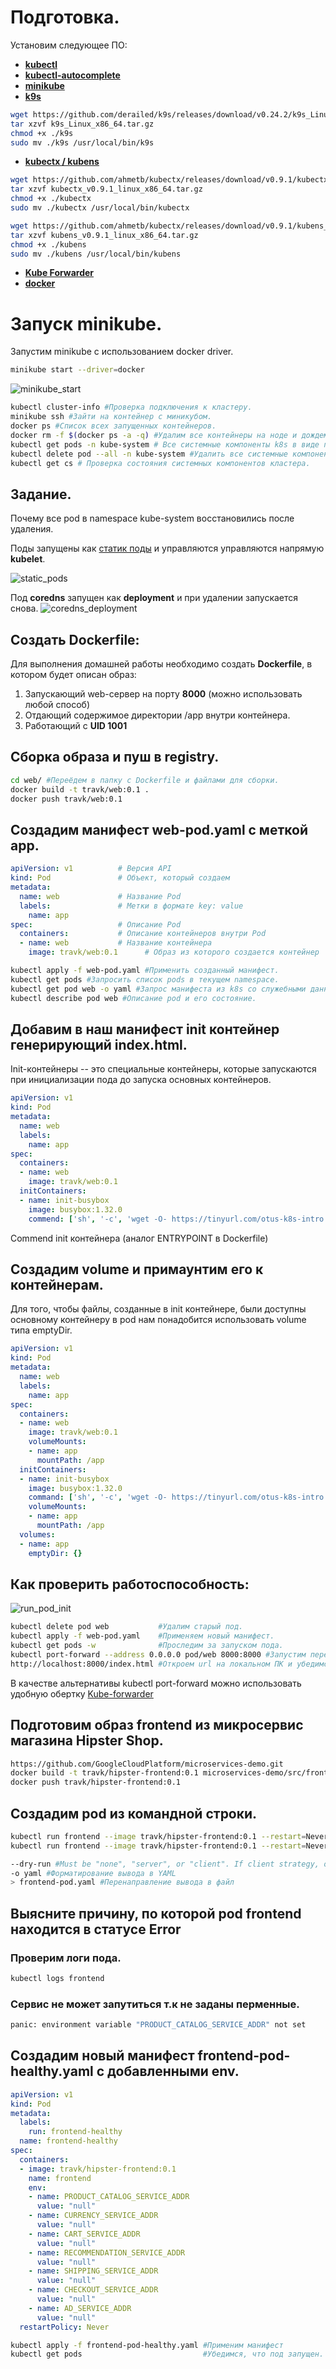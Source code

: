 # Подготовка.
Установим следующее ПО:
* [**kubectl**](https://kubernetes.io/docs/tasks/tools/install-kubectl/)
* [**kubectl-autocomplete**](https://kubernetes.io/docs/reference/kubectl/cheatsheet/#kubectl-autocomplete)
* [**minikube**](https://kubernetes.io/docs/tasks/tools/install-minikube/)
* [**k9s**](https://github.com/derailed/k9s)
```bash
wget https://github.com/derailed/k9s/releases/download/v0.24.2/k9s_Linux_x86_64.tar.gz
tar xzvf k9s_Linux_x86_64.tar.gz
chmod +x ./k9s
sudo mv ./k9s /usr/local/bin/k9s
 ```
* [**kubectx / kubens**](https://github.com/ahmetb/kubectx)
```bash
wget https://github.com/ahmetb/kubectx/releases/download/v0.9.1/kubectx_v0.9.1_linux_x86_64.tar.gz
tar xzvf kubectx_v0.9.1_linux_x86_64.tar.gz
chmod +x ./kubectx
sudo mv ./kubectx /usr/local/bin/kubectx

wget https://github.com/ahmetb/kubectx/releases/download/v0.9.1/kubens_v0.9.1_linux_x86_64.tar.gz
tar xzvf kubens_v0.9.1_linux_x86_64.tar.gz
chmod +x ./kubens
sudo mv ./kubens /usr/local/bin/kubens
```
* [**Kube Forwarder**](https://kube-forwarder.pixelpoint.io/)
* [**docker**](https://docs.docker.com/get-docker/)

# Запуск minikube.
Запустим minikube с использованием docker driver.
```bash
minikube start --driver=docker
```
![minikube_start](https://github.com/1Psy/k8s_platform/blob/main/img/k8s_intro/minikube_start.png)


```bash
kubectl cluster-info #Проверка подключения к кластеру.
minikube ssh #Зайти на контейнер с миникубом.
docker ps #Список всех запущенных контейнеров.
docker rm -f $(docker ps -a -q) #Удалим все контейнеры на ноде и дождемся их восстановления..
kubectl get pods -n kube-system # Все системные компоненты k8s в виде подов.
kubectl delete pod --all -n kube-system #Удалить все системные компоненты k8s и дождаться их восстановления.
kubectl get cs # Проверка состояния системных компонентов кластера.
```

## Задание.
Почему все pod в namespace kube-system восстановились после удаления.

Поды запущены как [статик поды](https://kubernetes.io/docs/tasks/configure-pod-container/static-pod/) и управляются управляются напрямую **kubelet**.

![static_pods](https://github.com/1Psy/k8s_platform/blob/main/img/k8s_intro/static_pods.png)

Под **coredns** запущен как **deployment** и при удалении запускается снова.
![coredns_deployment](https://github.com/1Psy/k8s_platform/blob/main/img/k8s_intro/coredns_deployment.png)


## Создать Dockerfile:
Для выполнения домашней работы необходимо создать **Dockerfile**, в котором будет описан образ:
1. Запускающий web-сервер на порту **8000** (можно использовать любой способ)
2. Отдающий содержимое директории /app внутри контейнера.
3. Работающий с **UID 1001**

## Сборка образа и пуш в registry.
```bash
cd web/ #Переёдем в папку с Dockerfile и файлами для сборки.
docker build -t travk/web:0.1 .
docker push travk/web:0.1
```
## Создадим манифест web-pod.yaml с меткой app.
``` yaml
apiVersion: v1          # Версия API    
kind: Pod               # Объект, который создаем
metadata:              
  name: web             # Название Pod     
  labels:               # Метки в формате key: value
    name: app
spec:                   # Описание Pod
  containers:           # Описание контейнеров внутри Pod
  - name: web           # Название контейнера
    image: travk/web:0.1      # Образ из которого создается контейнер
```

```bash
kubectl apply -f web-pod.yaml #Применить созданный манифест.
kubectl get pods #Запросить список pods в текущем namespace.
kubectl get pod web -o yaml #Запрос манифеста из k8s со служебными данными.
kubectl describe pod web #Описание pod и его состояние.
```
## Добавим в наш манифест init контейнер генерирующий index.html.
Init-контейнеры -- это специальные контейнеры, которые запускаются при инициализации пода до запуска основных контейнеров.

``` yaml
apiVersion: v1 
kind: Pod     
metadata:    
  name: web    
  labels:
    name: app
spec:
  containers:
  - name: web
    image: travk/web:0.1
  initContainers:
  - name: init-busybox
    image: busybox:1.32.0
    commend: ['sh', '-c', 'wget -O- https://tinyurl.com/otus-k8s-intro | sh']
```
Commend init контейнера (аналог ENTRYPOINT в Dockerfile)

## Создадим volume и примаунтим его к контейнерам.
Для того, чтобы файлы, созданные в init контейнере, были доступны основному контейнеру в pod нам понадобится использовать volume типа emptyDir.

``` yaml
apiVersion: v1 
kind: Pod     
metadata:    
  name: web    
  labels:
    name: app
spec:
  containers:
  - name: web
    image: travk/web:0.1 
    volumeMounts:
    - name: app
      mountPath: /app
  initContainers:
  - name: init-busybox
    image: busybox:1.32.0
    command: ['sh', '-c', 'wget -O- https://tinyurl.com/otus-k8s-intro | sh'] #Command аналог ENTRYPOINT в Dockerfile.
    volumeMounts:
    - name: app
      mountPath: /app
  volumes:
  - name: app
    emptyDir: {}
```

## Как проверить работоспособность:

![run_pod_init](https://github.com/1Psy/k8s_platform/blob/main/img/k8s_intro/run_pod_init.png)

```bash
kubectl delete pod web           #Удалим старый под.
kubectl apply -f web-pod.yaml    #Применяем новый манифест.
kubectl get pods -w              #Проследим за запуском пода.
kubectl port-forward --address 0.0.0.0 pod/web 8000:8000 #Запустим перенаправление портов из кластера на локальны ПК/
http://localhost:8000/index.html #Откроем url на локальном ПК и убедимся что сгенерированная init контейнером страница доступана.
```
В качестве альтернативы kubectl port-forward можно использовать удобную обертку [Kube-forwarder](https://kube-forwarderpixelpoint.io)


## Подготовим образ frontend из микросервис магазина Hipster Shop.
```bash
https://github.com/GoogleCloudPlatform/microservices-demo.git                #Склонируем репозиторий.
docker build -t travk/hipster-frontend:0.1 microservices-demo/src/frontend/  #Соберем сервис frontend.
docker push travk/hipster-frontend:0.1                                       #Запушим образ в docker hub.
```
## Создадим pod из командной строки.
```bash
kubectl run frontend --image travk/hipster-frontend:0.1 --restart=Never
kubectl run frontend --image travk/hipster-frontend:0.1 --restart=Never --dry-run=server -o yaml > frontend-pod.yaml

--dry-run #Must be "none", "server", or "client". If client strategy, only print the object that would be sent, without sending it. If server strategy, submit server-side request without persisting the resource.
-o yaml #Форматирование вывода в YAML
> frontend-pod.yaml #Перенаправление вывода в файл
```
## Выясните причину, по которой pod frontend находится в статусе Error
###  Проверим логи пода.
```bash
kubectl logs frontend
```
### Cервис не может запутиться т.к не заданы перменные.
```bash
panic: environment variable "PRODUCT_CATALOG_SERVICE_ADDR" not set
```
## Создадим новый манифест frontend-pod-healthy.yaml с добавленными env.
``` yaml
apiVersion: v1
kind: Pod
metadata:
  labels:
    run: frontend-healthy
  name: frontend-healthy
spec:
  containers:
  - image: travk/hipster-frontend:0.1
    name: frontend
    env:
    - name: PRODUCT_CATALOG_SERVICE_ADDR
      value: "null"
    - name: CURRENCY_SERVICE_ADDR
      value: "null"
    - name: CART_SERVICE_ADDR
      value: "null"
    - name: RECOMMENDATION_SERVICE_ADDR
      value: "null"
    - name: SHIPPING_SERVICE_ADDR
      value: "null"
    - name: CHECKOUT_SERVICE_ADDR
      value: "null"
    - name: AD_SERVICE_ADDR
      value: "null"
  restartPolicy: Never
```

```bash
kubectl apply -f frontend-pod-healthy.yaml #Применим манифест
kubectl get pods                           #Убедимся, что под запущен.
```
